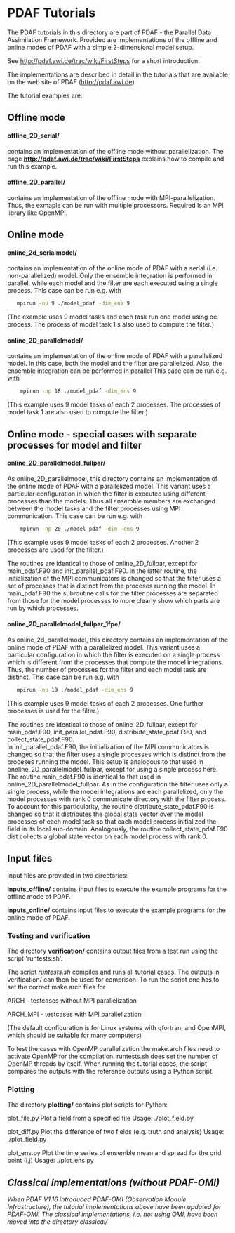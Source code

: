 # PDAF Tutorials

The PDAF tutorials in this directory are part of PDAF - the Parallel Data Assimilation Framework.
Provided are implementations of the offline and online modes of PDAF
with a simple 2-dimensional model setup.

See http://pdaf.awi.de/trac/wiki/FirstSteps for a short introduction.

The implementations are described in detail in the tutorials that are available
on the web site of PDAF (http://pdaf.awi.de).


The tutorial examples are:

##  Offline mode

#### offline_2D_serial/

contains an implementation of the offline mode without parallelization. The page **http://pdaf.awi.de/trac/wiki/FirstSteps** explains how to compile and run this example.


#### offline_2D_parallel/

contains an implementation of the offline mode with MPI-parallelization. Thus,
the exmaple can be run with multiple processors. Required is an MPI library
like OpenMPI.


## Online mode

#### online_2d_serialmodel/

contains an implementation of the online mode of PDAF with a serial 
(i.e. non-parallelized) model.  Only the ensemble integration is performed
in parallel, while each model and the filter are each executed using a 
single process.
This case can be run e.g. with
```bash
   mpirun -np 9 ./model_pdaf -dim_ens 9
```
(The example uses 9 model tasks and each task run one model using oe process. 
The process of model task 1 s also used to compute the filter.)

#### online_2D_parallelmodel/

contains an implementation of the online mode of PDAF with a parallelized 
model.  In this case, both the model and the filter are parallelized. Also,
the ensemble integration can be performed in parallel
This case can be run e.g. with
```bash
	mpirun -np 18 ./model_pdaf -dim_ens 9
```
(This example uses 9 model tasks of each 2 processes. The processes of model 
task 1 are also used to compute the filter.)


## Online mode - special cases with separate processes for model and filter

#### online_2D_parallelmodel_fullpar/

As online_2D_parallelmodel, this directory contains an implementation of the 
online mode of PDAF with a parallelized model.
This variant uses a particular configuration in which the filter is executed
using different processes than the models. Thus all ensemble members are
exchanged between the model tasks and the filter processes using MPI
communication.
This case can be run e.g. with
```bash
	mpirun -np 20 ./model_pdaf -dim -ens 9
```
(This example uses 9 model tasks of each 2 processes. Another 2 processes are used
for the filter.)

The routines are identical to those of online_2D_fullpar, except for main_pdaf.F90
and init_parallel_pdaf.F90.  In the latter routine, the initialization of the
MPI communicators is changed so that the filter uses a set of processes that is
distinct from the proceses running the model. In main_pdaf.F90 the subroutine calls
for the filter processes are separated from those for the model processes to 
more clearly show which parts are run by which processes. 

#### online_2D_parallelmodel_fullpar_1fpe/

As online_2d_parallelmodel, this directory contains an implementation of the
online mode of PDAF with a parallelized model.
This variant uses a particular configuration in which the filter is executed
on a single process which is different from the processes that compute the
model integrations. Thus, the number of processes for the filter and each model
task are distinct. 
This case can be run e.g. with
```bash
   mpirun -np 19 ./model_pdaf -dim_ens 9
```
(This example uses 9 model tasks of each 2 processes. One further processes is used
for the filter.)

The routines are identical to those of online_2D_fullpar, except for main_pdaf.F90,
init_parallel_pdaf.F90, distribute_state_pdaf.F90, and collect_state_pdaf.F90.  
In init_parallel_pdaf.F90, the initialization of the
MPI communicators is changed so that the filter uses a single processes which is
distinct from the proceses running the model. This setup is analogous to that
used in oneline_2D_parallelmodel_fullpar, except for using a single process here.
The routine main_pdaf.F90 is identical to that used in online_2D_parallelmodel_fullpar.
As in the configuration the filter uses only a single process, while the model 
integrations are each parallelized, only the model processes with rank 0 
communicate directory with the filter process. To account for this particularity,
the routine distribute_state_pdaf.F90 is changed so that it distributes the global 
state vector over the model processes of each model task so that each model
process initialized the field in its local sub-domain. Analogously, the routine
collect_state_pdaf.F90 dist collects a global state vector on each model process
with rank 0. 


## Input files

Input files are provided in two directories:

**inputs_offline/** contains input files to execute the example programs for the
offline mode of PDAF.

**inputs_online/** contains input files to execute the example programs for the
online mode of PDAF.


### Testing and verification

The directory **verification/** contains output files from a test run using the
script 'runtests.sh'.

The script *runtests.sh*
compiles and runs all tutorial cases. The outputs in verification/ can then
be used for comprison. To run the script one has to set the correct make.arch 
files for

  ARCH - testcases without MPI parallelization

  ARCH_MPI - testcases with MPI parallelization

(The default configuration is for Linux systems with gfortran, and OpenMPI, which should be suitable for many computers)

To test the cases with OpenMP parallelization the make.arch files need to activate
OpenMP for the compilation. runtests.sh does set the number of OpenMP threads by
itself. When running the tutorial cases, the script compares the outputs with
the reference outputs using a Python script.

### Plotting

The directory **plotting/** contains plot scripts for Python:

plot_file.py
   Plot a field from a specified file
   Usage: ./plot_field.py <filename>

plot_diff.py
   Plot the difference of two fields (e.g. truth and analysis)
   Usage: ./plot_field.py <filename1> <filename2>

plot_ens.py
   Plot the time series of ensemble mean and spread for the grid point (i,j)
   Usage: ./plot_ens.py <i> <j>




## Classical implementations (without PDAF-OMI)

When PDAF V1.16 introduced PDAF-OMI (Observation Module Infrastructure), 
the tutorial implementations above have been updated for PDAF-OMI.
The classical implementations, i.e. not using OMI, have been moved into
the directory classical/